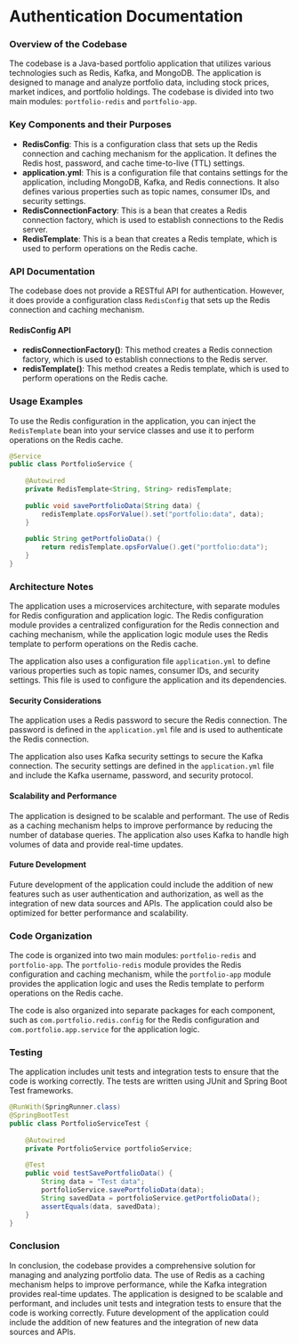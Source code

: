 Authentication Documentation
==========================
### Overview of the Codebase

The codebase is a Java-based portfolio application that utilizes various technologies such as Redis, Kafka, and MongoDB. The application is designed to manage and analyze portfolio data, including stock prices, market indices, and portfolio holdings. The codebase is divided into two main modules: `portfolio-redis` and `portfolio-app`.

### Key Components and their Purposes

*   **RedisConfig**: This is a configuration class that sets up the Redis connection and caching mechanism for the application. It defines the Redis host, password, and cache time-to-live (TTL) settings.
*   **application.yml**: This is a configuration file that contains settings for the application, including MongoDB, Kafka, and Redis connections. It also defines various properties such as topic names, consumer IDs, and security settings.
*   **RedisConnectionFactory**: This is a bean that creates a Redis connection factory, which is used to establish connections to the Redis server.
*   **RedisTemplate**: This is a bean that creates a Redis template, which is used to perform operations on the Redis cache.

### API Documentation

The codebase does not provide a RESTful API for authentication. However, it does provide a configuration class `RedisConfig` that sets up the Redis connection and caching mechanism.

#### RedisConfig API

*   **redisConnectionFactory()**: This method creates a Redis connection factory, which is used to establish connections to the Redis server.
*   **redisTemplate()**: This method creates a Redis template, which is used to perform operations on the Redis cache.

### Usage Examples

To use the Redis configuration in the application, you can inject the `RedisTemplate` bean into your service classes and use it to perform operations on the Redis cache.

```java
@Service
public class PortfolioService {
    
    @Autowired
    private RedisTemplate<String, String> redisTemplate;
    
    public void savePortfolioData(String data) {
        redisTemplate.opsForValue().set("portfolio:data", data);
    }
    
    public String getPortfolioData() {
        return redisTemplate.opsForValue().get("portfolio:data");
    }
}
```

### Architecture Notes

The application uses a microservices architecture, with separate modules for Redis configuration and application logic. The Redis configuration module provides a centralized configuration for the Redis connection and caching mechanism, while the application logic module uses the Redis template to perform operations on the Redis cache.

The application also uses a configuration file `application.yml` to define various properties such as topic names, consumer IDs, and security settings. This file is used to configure the application and its dependencies.

#### Security Considerations

The application uses a Redis password to secure the Redis connection. The password is defined in the `application.yml` file and is used to authenticate the Redis connection.

The application also uses Kafka security settings to secure the Kafka connection. The security settings are defined in the `application.yml` file and include the Kafka username, password, and security protocol.

#### Scalability and Performance

The application is designed to be scalable and performant. The use of Redis as a caching mechanism helps to improve performance by reducing the number of database queries. The application also uses Kafka to handle high volumes of data and provide real-time updates.

#### Future Development

Future development of the application could include the addition of new features such as user authentication and authorization, as well as the integration of new data sources and APIs. The application could also be optimized for better performance and scalability.

### Code Organization

The code is organized into two main modules: `portfolio-redis` and `portfolio-app`. The `portfolio-redis` module provides the Redis configuration and caching mechanism, while the `portfolio-app` module provides the application logic and uses the Redis template to perform operations on the Redis cache.

The code is also organized into separate packages for each component, such as `com.portfolio.redis.config` for the Redis configuration and `com.portfolio.app.service` for the application logic.

### Testing

The application includes unit tests and integration tests to ensure that the code is working correctly. The tests are written using JUnit and Spring Boot Test frameworks.

```java
@RunWith(SpringRunner.class)
@SpringBootTest
public class PortfolioServiceTest {
    
    @Autowired
    private PortfolioService portfolioService;
    
    @Test
    public void testSavePortfolioData() {
        String data = "Test data";
        portfolioService.savePortfolioData(data);
        String savedData = portfolioService.getPortfolioData();
        assertEquals(data, savedData);
    }
}
```

### Conclusion

In conclusion, the codebase provides a comprehensive solution for managing and analyzing portfolio data. The use of Redis as a caching mechanism helps to improve performance, while the Kafka integration provides real-time updates. The application is designed to be scalable and performant, and includes unit tests and integration tests to ensure that the code is working correctly. Future development of the application could include the addition of new features and the integration of new data sources and APIs.